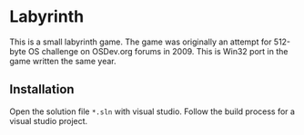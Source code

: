 # Labyrinth

This is a small labyrinth game. The game was originally an attempt for 512-byte OS challenge on OSDev.org forums in 2009. This is Win32 port in the game written the same year.

## Installation

Open the solution file `*.sln` with visual studio. Follow the build process for a visual studio project.

